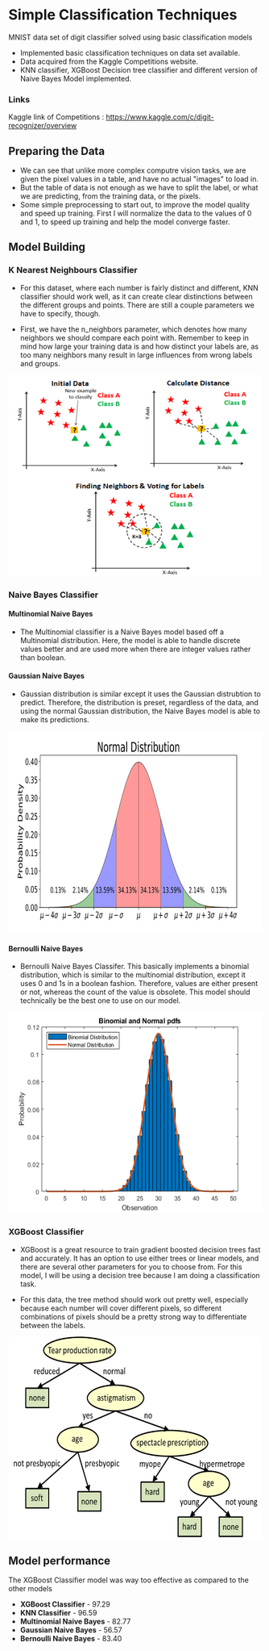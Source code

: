 # Simple Classification Techniques
MNIST data set of digit classifier solved using basic classification models



* Implemented basic classification techniques on data set available.
* Data acquired from the Kaggle Competitions website.
* KNN classifier, XGBoost Decision tree classifier and different version of Naive Bayes Model implemented. 

### Links 
Kaggle link of Competitions : https://www.kaggle.com/c/digit-recognizer/overview

## Preparing the Data

* We can see that unlike more complex computre vision tasks, we are given the pixel values in a table, and have no actual "images" to load in. 
* But the table of data is not enough as we have to split the label, or what we are predicting, from the training data, or the pixels.
* Some simple preprocessing to start out, to improve the model quality and speed up training. First I will normalize the data to the values of 0 and 1, to speed up training and help the model converge faster.

## Model Building 

### K Nearest Neighbours Classifier
* For this dataset, where each number is fairly distinct and different, KNN classifier should work well, as it can create clear distinctions between the different groups and points. There are still a couple parameters we have to specify, though.

* First, we have the n_neighbors parameter, which denotes how many neighbors we should compare each point with. Remember to keep in mind how large your training data is and how distinct your labels are, as too many neighbors many result in large influences from wrong labels and groups.

<img src="https://github.com/therrshan/Kaggle-Solutions/blob/master/Digit%20Classifier/images/KNN.png" alt="" width="600" height="400">

### Naive Bayes Classifier

#### Multinomial Naive Bayes
* The Multinomial classifier is a Naive Bayes model based off a Multinomial distribution. Here, the model is able to handle discrete values better and are used more when there are integer values rather than boolean.

#### Gaussian Naive Bayes
* Gaussian distribution is similar except it uses the Gaussian distrubtion to predict. Therefore, the distribution is preset, regardless of the data, and using the normal Gaussian distribution, the Naive Bayes model is able to make its predictions.

<img src="https://github.com/therrshan/Kaggle-Solutions/blob/master/Digit%20Classifier/images/normal.png" alt="" width="600" height="400">

#### Bernoulli Naive Bayes
* Bernoulli Naive Bayes Classifer. This basically implements a binomial distribution, which is similar to the multinomial distribution, except it uses 0 and 1s in a boolean fashion. Therefore, values are either present or not, whereas the count of the value is obsolete. This model should technically be the best one to use on our model. 

<img src="https://github.com/therrshan/Kaggle-Solutions/blob/master/Digit%20Classifier/images/binomial.png" alt="" width="600" height="400">


### XGBoost Classifier
* XGBoost is a great resource to train gradient boosted decision trees fast and accurately. It has an option to use either trees or linear models, and there are several other parameters for you to choose from. For this model, I will be using a decision tree because I am doing a classification task.

* For this data, the tree method should work out pretty well, especially because each number will cover different pixels, so different combinations of pixels should be a pretty strong way to differentiate between the labels.

<img src="https://github.com/therrshan/Kaggle-Solutions/blob/master/Digit%20Classifier/images/xgboost.png" alt="" width="600" height="400">


## Model performance

The XGBoost Classifier model was way too effective as compared to the other models
*	**XGBoost Classifier** - 97.29
*	**KNN Classifier** - 96.59
*	**Multinomial Naive Bayes** - 82.77
*	**Gaussian Naive Bayes** - 56.57
*	**Bernoulli Naive Bayes** -  83.40


